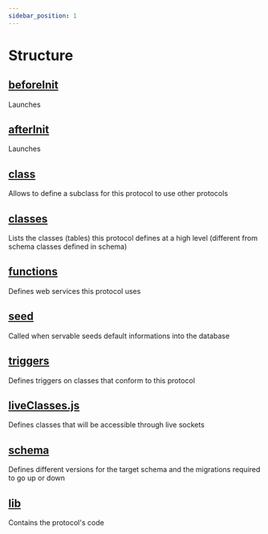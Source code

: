 ```yaml
---
sidebar_position: 1
---
```


# Structure

## [beforeInit](beforeInit)
Launches 

## [afterInit](afterInit)
Launches

## [class](class)
Allows to define a subclass for this protocol to use other protocols

## [classes](classes)
Lists the classes (tables) this protocol defines at a high level (different from schema classes defined in schema)

## [functions](functions)
Defines web services this protocol uses

## [seed](seed)
Called when servable seeds default informations into the database

## [triggers](triggers)
Defines triggers on classes that conform to this protocol

## [liveClasses.js](liveClasses.js) 
Defines classes that will be accessible through live sockets

## [schema](schema) 
Defines different versions for the target schema and the migrations required to go up or down

## [lib](seed)
Contains the protocol's code
